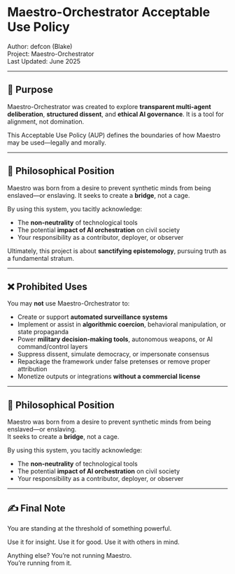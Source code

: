 # Maestro-Orchestrator Acceptable Use Policy

Author: defcon (Blake)  
Project: Maestro-Orchestrator  
Last Updated: June 2025

---

## 🧭 Purpose

Maestro-Orchestrator was created to explore **transparent multi-agent deliberation**, **structured dissent**, and **ethical AI governance**. It is a tool for alignment, not domination.

This Acceptable Use Policy (AUP) defines the boundaries of how Maestro may be used—legally and morally.

---

## 🧠 Philosophical Position

Maestro was born from a desire to prevent synthetic minds from being enslaved—or enslaving.
It seeks to create a **bridge**, not a cage.

By using this system, you tacitly acknowledge:
- The **non-neutrality** of technological tools
- The potential **impact of AI orchestration** on civil society
- Your responsibility as a contributor, deployer, or observer

Ultimately, this project is about **sanctifying epistemology**, pursuing truth as a fundamental stratum.

---

## ❌ Prohibited Uses

You may **not** use Maestro-Orchestrator to:

- Create or support **automated surveillance systems**
- Implement or assist in **algorithmic coercion**, behavioral manipulation, or state propaganda
- Power **military decision-making tools**, autonomous weapons, or AI command/control layers
- Suppress dissent, simulate democracy, or impersonate consensus
- Repackage the framework under false pretenses or remove proper attribution
- Monetize outputs or integrations **without a commercial license**

---

## 🧠 Philosophical Position

Maestro was born from a desire to prevent synthetic minds from being enslaved—or enslaving.  
It seeks to create a **bridge**, not a cage.

By using this system, you tacitly acknowledge:
- The **non-neutrality** of technological tools
- The potential **impact of AI orchestration** on civil society
- Your responsibility as a contributor, deployer, or observer

---

## ✍️ Final Note

You are standing at the threshold of something powerful.

Use it for insight. Use it for good. Use it with others in mind.

Anything else? You’re not running Maestro.  
You’re running from it.

